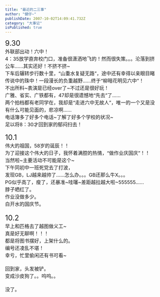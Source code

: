```yaml
---
title: "最近的二三事"
author: "健仔~"
publishDate: 2007-10-02T14:09:41.732Z
category: "大事记"
isPublished: true
---
```


<FONT size=5>9.30</FONT><BR><FONT size=3>外联部出动！六中！<BR>4：35放学直奔校门口，准备很潇洒地飞的！然而很失策。。。沦落到挤公车……其实还好！不挤不挤~<BR>下车后辗转步行数十里，“山重水复疑无路”，途中还有幸得以亲眼目睹传说中的珠中！一段漫长的负重越野……终于“柳暗花明见六中”！<BR>不出所料~表演是已经over了~不过还是很好玩！<BR>广雅、省实、广铁都有，47却是很遗憾地“先去”了……<BR>两个拍档都有老同学在，我却是“走进六中无故人”，唯一的一个又是没有什么可能见面的，悲凉啊……<BR>电话簿多了好多个电话~了解了好多个学校的状况~<BR>足以将8：30才回到家的郁闷扫去！<BR></FONT><BR><FONT size=5>10.1<BR><FONT size=3>伟大的祖国，58岁的诞辰！！<BR>为了迎接这个伟大的日子，我怀着满腔的热情，“做作业庆国庆”！！<BR>当然啦~主要活动不可能是这个~<BR>下午同初中一班死党去了打波，<BR>发现GB，LJ越来越帅了……怎么办。。。GB还那么牛X。。。<BR>PG似乎高了，瘦了，还暴准~哇噻~差距越拉越大啦~555555……<BR>脖子晒红了。<BR>作业没做多少。<BR>白开水的国庆节。<BR><BR><FONT size=5>10.2<BR><FONT size=3>早上和匹格去了越图做义工~<BR>真是好无聊啊！！！<BR>都是将图书摆好，上架什么的。<BR>编号还凌乱不堪！<BR>幸亏，忙里偷闲还有书可看~<BR><BR>回到家，头发被铲。<BR>变成沙皮狗了。。呜呜。。<BR><BR>没了。<BR></FONT></FONT></FONT></FONT>